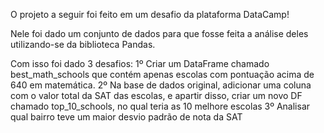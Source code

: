 O projeto a seguir foi feito em um desafio da plataforma DataCamp!

Nele foi dado um conjunto de dados para que fosse feita a análise deles utilizando-se da biblioteca Pandas.

Com isso foi dado 3 desafios:
1º Criar um DataFrame chamado best_math_schools que contém apenas escolas com pontuação acima de 640 em matemática.
2º Na base de dados original, adicionar uma coluna com o valor total da SAT das escolas, e apartir disso, criar um novo DF chamado top_10_schools, no qual teria as 10 melhore escolas
3º Analisar qual bairro teve um maior desvio padrão de nota da SAT 
